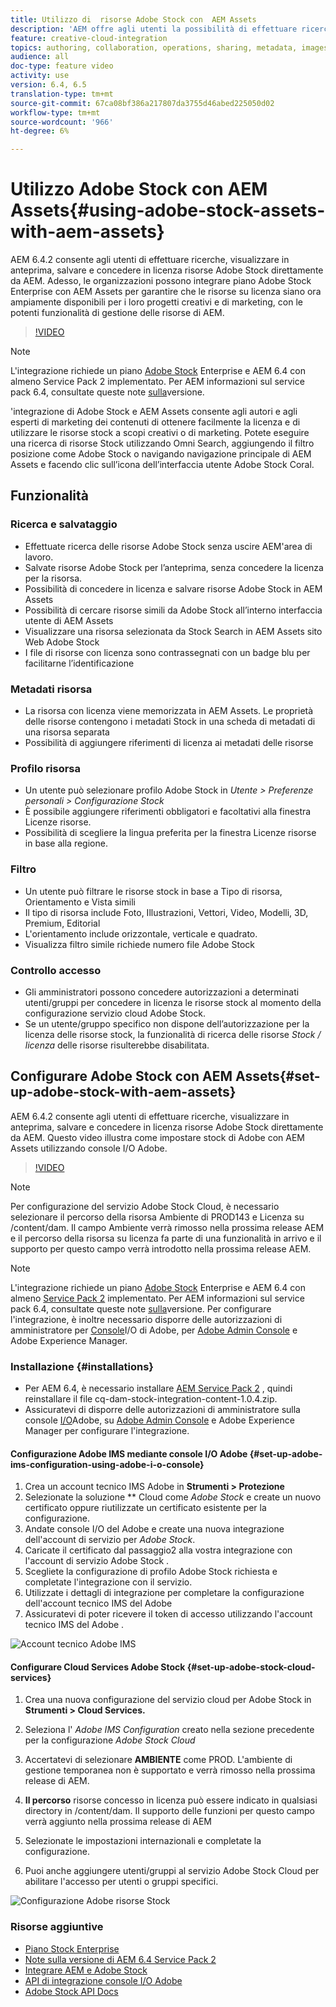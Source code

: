 ```yaml
---
title: Utilizzo di  risorse Adobe Stock con  AEM Assets
description: 'AEM offre agli utenti la possibilità di effettuare ricerche, visualizzare in anteprima, salvare e concedere in licenza  risorse Adobe Stock direttamente da AEM. Adesso, le organizzazioni possono integrare  piano Adobe Stock Enterprise con  AEM Assets per garantire che le risorse su licenza siano ora ampiamente disponibili per i loro progetti creativi e di marketing, con le potenti funzionalità di gestione delle risorse di AEM. '
feature: creative-cloud-integration
topics: authoring, collaboration, operations, sharing, metadata, images, stock
audience: all
doc-type: feature video
activity: use
version: 6.4, 6.5
translation-type: tm+mt
source-git-commit: 67ca08bf386a217807da3755d46abed225050d02
workflow-type: tm+mt
source-wordcount: '966'
ht-degree: 6%

---
```



# Utilizzo  Adobe Stock con  AEM Assets{#using-adobe-stock-assets-with-aem-assets}

AEM 6.4.2 consente agli utenti di effettuare ricerche, visualizzare in anteprima, salvare e concedere in licenza  risorse Adobe Stock direttamente da AEM. Adesso, le organizzazioni possono integrare  piano Adobe Stock Enterprise con  AEM Assets per garantire che le risorse su licenza siano ora ampiamente disponibili per i loro progetti creativi e di marketing, con le potenti funzionalità di gestione delle risorse di AEM.

>[!VIDEO](https://video.tv.adobe.com/v/24678/?quality=9&learn=on)

>[!NOTE]
>
>L&#39;integrazione richiede un piano [Adobe Stock](https://landing.adobe.com/en/na/products/creative-cloud/ctir-4625-stock-for-enterprise/index.html) Enterprise  e AEM 6.4 con almeno Service Pack 2 implementato. Per AEM informazioni sul service pack 6.4, consultate queste note [sulla](https://helpx.adobe.com/it/experience-manager/6-4/release-notes/sp-release-notes.html)versione.

&#39;integrazione di Adobe Stock e  AEM Assets consente agli autori e agli esperti di marketing dei contenuti di ottenere facilmente la licenza e di utilizzare le risorse stock a scopi creativi o di marketing. Potete eseguire una ricerca di risorse Stock utilizzando Omni Search, aggiungendo il filtro posizione come  Adobe Stock o navigando  navigazione principale di AEM Assets e facendo clic sull’icona dell’interfaccia utente  Adobe Stock Coral.

## Funzionalità

### Ricerca e salvataggio

* Effettuate  ricerca delle risorse Adobe Stock senza uscire AEM&#39;area di lavoro.
* Salvate  risorse Adobe Stock per l’anteprima, senza concedere la licenza per la risorsa.
* Possibilità di concedere in licenza e salvare  risorse Adobe Stock in  AEM Assets
* Possibilità di cercare risorse simili da  Adobe Stock all’interno  interfaccia utente di AEM Assets
* Visualizzare una risorsa selezionata da Stock Search in  AEM Assets  sito Web Adobe Stock
* I file di risorse con licenza sono contrassegnati con un badge blu per facilitarne l’identificazione

### Metadati risorsa

* La risorsa con licenza viene memorizzata in  AEM Assets. Le proprietà delle risorse contengono i metadati Stock in una scheda di metadati di una risorsa separata
* Possibilità di aggiungere riferimenti di licenza ai metadati delle risorse

### Profilo risorsa

* Un utente può selezionare  profilo Adobe Stock in *Utente > Preferenze personali > Configurazione Stock*
* È possibile aggiungere riferimenti obbligatori e facoltativi alla finestra Licenze risorse.
* Possibilità di scegliere la lingua preferita per la finestra Licenze risorse in base alla regione.

### Filtro

* Un utente può filtrare le risorse stock in base a Tipo di risorsa, Orientamento e Vista simili
* Il tipo di risorsa include Foto, Illustrazioni, Vettori, Video, Modelli, 3D, Premium, Editorial
* L&#39;orientamento include orizzontale, verticale e quadrato.
* Visualizza filtro simile richiede  numero file Adobe Stock

### Controllo accesso

* Gli amministratori possono concedere autorizzazioni a determinati utenti/gruppi per concedere in licenza le risorse stock al momento della configurazione  servizio cloud Adobe Stock.
* Se un utente/gruppo specifico non dispone dell’autorizzazione per la licenza delle risorse stock, la funzionalità di ricerca delle risorse *Stock / licenza* delle risorse risulterebbe disabilitata.

## Configurare  Adobe Stock con  AEM Assets{#set-up-adobe-stock-with-aem-assets}

AEM 6.4.2 consente agli utenti di effettuare ricerche, visualizzare in anteprima, salvare e concedere in licenza  risorse Adobe Stock direttamente da AEM. Questo video illustra come impostare  stock di Adobe con  AEM Assets utilizzando  console I/O Adobe.

>[!VIDEO](https://video.tv.adobe.com/v/25043/?quality=12&learn=on)

>[!NOTE]
>
>Per  configurazione del servizio Adobe Stock Cloud, è necessario selezionare il percorso della risorsa Ambiente di PROD143 e Licenza su /content/dam. Il campo Ambiente verrà rimosso nella prossima release AEM e il percorso della risorsa su licenza fa parte di una funzionalità in arrivo e il supporto per questo campo verrà introdotto nella prossima release AEM.

>[!NOTE]
>
>L&#39;integrazione richiede un piano [Adobe Stock](https://landing.adobe.com/en/na/products/creative-cloud/ctir-4625-stock-for-enterprise/index.html) Enterprise  e AEM 6.4 con almeno [Service Pack 2](https://www.adobeaemcloud.com/content/marketplace/marketplaceProxy.html?packagePath=/content/companies/public/adobe/packages/cq640/servicepack/AEM-6.4.2.0) implementato. Per AEM informazioni sul service pack 6.4, consultate queste note [sulla](https://helpx.adobe.com/it/experience-manager/6-4/release-notes/sp-release-notes.html)versione. Per configurare l&#39;integrazione, è inoltre necessario disporre delle autorizzazioni di amministratore per [Console](https://console.adobe.io/)I/O di Adobe, per [Adobe Admin Console](https://adminconsole.adobe.com/) e Adobe Experience Manager.

### Installazione {#installations}

* Per AEM 6.4, è necessario installare [AEM Service Pack 2](https://www.adobeaemcloud.com/content/marketplace/marketplaceProxy.html?packagePath=/content/companies/public/adobe/packages/cq640/servicepack/AEM-6.4.2.0) , quindi reinstallare il file cq-dam-stock-integration-content-1.0.4.zip.
* Assicuratevi di disporre delle autorizzazioni di amministratore sulla console [I/O](https://console.adobe.io/)Adobe, su [Adobe Admin Console](https://adminconsole.adobe.com/) e Adobe Experience Manager per configurare l&#39;integrazione.

#### Configurazione  Adobe IMS mediante  console I/O Adobe {#set-up-adobe-ims-configuration-using-adobe-i-o-console}

1. Crea un account tecnico IMS  Adobe in **Strumenti > Protezione**
2. Selezionate la soluzione ** Cloud come *Adobe Stock* e create un nuovo certificato oppure riutilizzate un certificato esistente per la configurazione.
3. Andate  console I/O del Adobe e create una nuova integrazione dell&#39;account di servizio per *Adobe Stock*.
4. Caricate il certificato dal passaggio2 alla vostra integrazione con l&#39;account di servizio Adobe Stock .
5. Scegliete la configurazione di profilo Adobe Stock  richiesta e completate l&#39;integrazione con il servizio.
6. Utilizzate i dettagli di integrazione per completare la configurazione dell&#39;account tecnico IMS del Adobe 
7. Assicuratevi di poter ricevere il token di accesso utilizzando l&#39;account tecnico IMS del Adobe .

![Account tecnico Adobe IMS](assets/screen_shot_2018-10-22at12219pm.png)

#### Configurare  Cloud Services Adobe Stock {#set-up-adobe-stock-cloud-services}

1. Crea una nuova configurazione del servizio cloud per  Adobe Stock in **Strumenti > Cloud Services.**
2. Seleziona l&#39; *Adobe IMS Configuration* creato nella sezione precedente per la configurazione *Adobe Stock Cloud*

3. Accertatevi di selezionare **AMBIENTE** come PROD. L&#39;ambiente di gestione temporanea non è supportato e verrà rimosso nella prossima release di AEM.
4. **Il percorso** risorse concesso in licenza può essere indicato in qualsiasi directory in /content/dam. Il supporto delle funzioni per questo campo verrà aggiunto nella prossima release di AEM
5. Selezionate le impostazioni internazionali e completate la configurazione.
6. Puoi anche aggiungere utenti/gruppi al servizio Adobe Stock Cloud  per abilitare l&#39;accesso per utenti o gruppi specifici.

![Configurazione  Adobe risorse Stock](assets/screen_shot_2018-10-22at12425pm.png)

### Risorse aggiuntive

* [Piano Stock Enterprise](https://landing.adobe.com/en/na/products/creative-cloud/ctir-4625-stock-for-enterprise/index.html)
* [Note sulla versione di AEM 6.4 Service Pack 2](https://helpx.adobe.com/it/experience-manager/6-4/release-notes/sp-release-notes.html)
* [Integrare AEM e  Adobe Stock](https://helpx.adobe.com/experience-manager/6-5/assets/using/aem-assets-adobe-stock.html#IntegrateAEMandAdobeStock)
* [API di integrazione console I/O Adobe](https://www.adobe.io/apis/cloudplatform/console/authentication/gettingstarted.html)
* [Adobe Stock API Docs](https://www.adobe.io/apis/creativecloud/stock/docs.html)